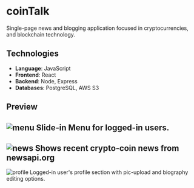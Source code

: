 # coinTalk
Single-page news and blogging application focused in cryptocurrencies, and blockchain technology.

## Technologies
- **Language**: JavaScript
- **Frontend**: React
- **Backend**: Node, Express
- **Databases**: PostgreSQL, AWS S3


## Preview
![menu](https://github.com/csuito/coinTalk/blob/master/public/assets/menu.png)
Slide-in Menu for logged-in users.
--
![news](https://github.com/csuito/coinTalk/blob/master/public/assets/news.png)
Shows recent crypto-coin news from newsapi.org
--
![profile](https://github.com/csuito/coinTalk/blob/master/public/assets/profile.png)
Logged-in user's profile section with pic-upload and biography editing options.
